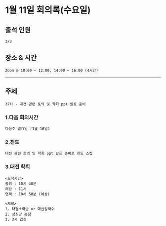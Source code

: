 # **1월 11일 회의록(수요일)**

## **출석 인원**
```
3/3
```

## **장소 & 시간**
```
Zoom & 10:00 ~ 12:00, 14:00 ~ 16:00 (4시간)
```
---
## **주제**
```
37차 - 대전 관련 토의 및 학회 ppt 발표 준비
```

### **1.다음 회의시간**
```
다음주 월요일 (1월 16일)
```
### **2.진도**
```
대전 관련 토의 및 학회 ppt 발표 준비로 진도 스킵
```
### **3.대전 학회**
```
<도착시간>
동휘 : 10시 40분
해람 : 11시
연택 : 10시 50분 (예상)

<계획>
1. 태평소국밥 or 대선칼국수
2. 성심당 본점
3. 3시 입실
```